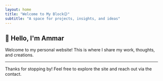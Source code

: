 ```yaml
---
layout: home
title: "Welcome to My Block😉"
subtitle: "A space for projects, insights, and ideas"
---
```


## 👋 Hello, I'm Ammar

Welcome to my personal website! This is where I share my work, thoughts, and creations.

---

Thanks for stopping by! Feel free to explore the site and reach out via the contact.
